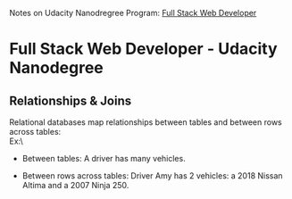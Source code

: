 Notes on Udacity Nanodregree Program: [Full Stack Web Developer](https://www.udacity.com/course/full-stack-web-developer-nanodegree--nd0044)

# Full Stack Web Developer - Udacity Nanodegree

## Relationships & Joins

Relational databases map relationships between tables and between rows across tables:
\
Ex:\

- Between tables:  A driver has many vehicles.

- Between rows across tables: Driver Amy has 2 vehicles: a 2018 Nissan Altima and a 2007 Ninja 250.
